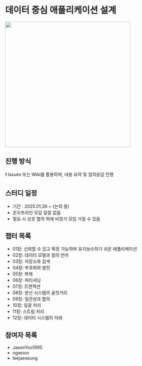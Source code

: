 # 데이터 중심 애플리케이션 설계

<img src="https://github.com/user-attachments/assets/1eff98df-35bb-4a09-a587-0aa3459fe041" width="400"/>

## 진행 방식
❗ Issues 또는 Wiki를 활용하여, 내용 요약 및 질의응답 진행

## 스터디 일정
- 기간 : 2025.01.26 ~ (논의 중)
- 온오프라인 모임 일절 없음
- 필요 시 상호 협의 하에 비정기 모임 가질 수 있음

## 챕터 목록
 - 01장: 신뢰할 수 있고 확장 가능하며 유지보수하기 쉬운 애플리케이션
 - 02장: 데이터 모델과 질의 언어
 - 03장: 저장소와 검색
 - 04장: 부호화와 발전
 - 05장: 복제
 - 06장: 파티셔닝
 - 07장: 트랜잭션
 - 08장: 분산 시스템의 골칫거리
 - 09장: 일관성과 합의
 - 10장: 일괄 처리
 - 11장: 스트림 처리
 - 12장: 데이터 시스템의 미래

## 참여자 목록
- JasonYoo1995
- ngwoon
- leejaeseung


